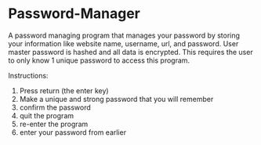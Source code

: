 # Password-Manager
A password managing program that manages your password by storing your information like website name, username, url, and password.
User master password is hashed and all data is encrypted.
This requires the user to only know 1 unique password to access this program.

Instructions:
1. Press return (the enter key)
2. Make a unique and strong password that you will remember
3. confirm the password
4. quit the program
5. re-enter the program
6. enter your password from earlier
